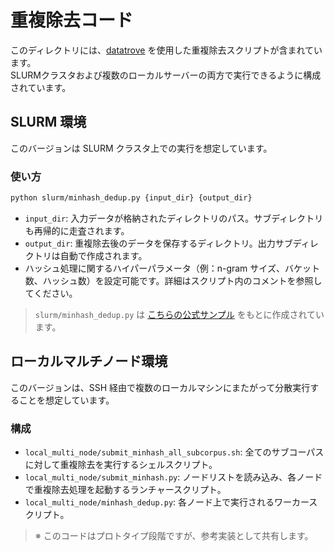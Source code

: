 # 重複除去コード

このディレクトリには、[datatrove](https://github.com/huggingface/datatrove) を使用した重複除去スクリプトが含まれています。  
SLURMクラスタおよび複数のローカルサーバーの両方で実行できるように構成されています。

## SLURM 環境

このバージョンは SLURM クラスタ上での実行を想定しています。

### 使い方

```bash
python slurm/minhash_dedup.py {input_dir} {output_dir}
```

- `input_dir`: 入力データが格納されたディレクトリのパス。サブディレクトリも再帰的に走査されます。
- `output_dir`: 重複除去後のデータを保存するディレクトリ。出力サブディレクトリは自動で作成されます。
- ハッシュ処理に関するハイパーパラメータ（例：n-gram サイズ、バケット数、ハッシュ数）を設定可能です。詳細はスクリプト内のコメントを参照してください。

> `slurm/minhash_dedup.py` は [こちらの公式サンプル](https://github.com/huggingface/datatrove/blob/main/examples/minhash_deduplication.py) をもとに作成されています。

## ローカルマルチノード環境

このバージョンは、SSH 経由で複数のローカルマシンにまたがって分散実行することを想定しています。

### 構成

- `local_multi_node/submit_minhash_all_subcorpus.sh`: 全てのサブコーパスに対して重複除去を実行するシェルスクリプト。
- `local_multi_node/submit_minhash.py`: ノードリストを読み込み、各ノードで重複除去処理を起動するランチャースクリプト。
- `local_multi_node/minhash_dedup.py`: 各ノード上で実行されるワーカースクリプト。

> ※ このコードはプロトタイプ段階ですが、参考実装として共有します。
